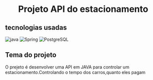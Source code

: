 <h1 align="center">Projeto <strong>API</strong> do estacionamento </h1>

<h2> tecnologias usadas </h2>

<img aling="center" alt="java" src="https://img.shields.io/badge/Java-ED8B00?style=for-the-badge&logo=openjdk&logoColor=white">
<img aling="center" alt="Spring" src="https://img.shields.io/badge/Spring-6DB33F?style=for-the-badge&logo=spring&logoColor=white">
<img aling="center" alt="PostgreSQL" src="https://img.shields.io/badge/PostgreSQL-316192?style=for-the-badge&logo=postgresql&logoColor=white">

<h2> Tema do projeto </h2>
<p> O prejeto é desenvolver uma API em JAVA para controlar um estacionamento.Controlando o tempo dos carros,quanto eles pagam</p>

